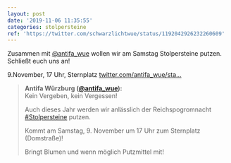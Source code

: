 ```yaml
---
layout: post
date: '2019-11-06 11:35:55'
categories: stolpersteine
ref: 'https://twitter.com/schwarzlichtwue/status/1192042926232260609'
---
```

Zusammen mit [@antifa_wue](https://twitter.com/antifa_wue) wollen wir am Samstag Stolpersteine putzen. Schließt euch uns an!



9.November, 17 Uhr, Sternplatz [twitter.com/antifa_wue/sta…](https://twitter.com/antifa_wue/status/1192041580493971456)
> <b>Antifa Würzburg ([@antifa_wue](https://twitter.com/antifa_wue)):</b>  
>Kein Vergeben, kein Vergessen!  
>  
>  
>  
>Auch dieses Jahr werden wir anlässlich der Reichspogromnacht [#Stolpersteine](/t/stolpersteine) putzen.  
>  
>  
>  
>Kommt am Samstag, 9. November um 17 Uhr zum Sternplatz (Domstraße)!  
>  
>Bringt Blumen und wenn möglich Putzmittel mit!   

